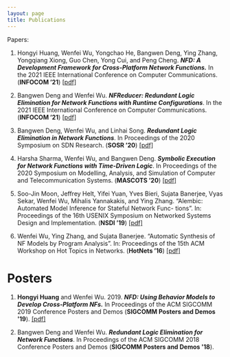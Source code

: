 ```yaml
---
layout: page
title: Publications
---
```

Papers:

1. Hongyi Huang, Wenfei Wu, Yongchao He, Bangwen Deng, Ying Zhang, Yongqiang Xiong, Guo Chen, Yong Cui, and Peng Cheng. ***NFD: A Development Framework for Cross-Platform Network Functions.*** In the 2021 IEEE International Conference on Computer Communications. (**INFOCOM ’21**) [[pdf]](/files/2021_INFOCOM_NFD.pdf)

2. Bangwen Deng and Wenfei Wu. ***NFReducer: Redundant Logic Elimination for Network Functions with Runtime Configurations***. In the 2021 IEEE International Conference on Computer Communications. (**INFOCOM ’21**) [[pdf]](/files/2021_INFOCOM_NFReducer.pdf)

3. Bangwen Deng, Wenfei Wu, and Linhai Song. ***Redundant Logic Elimination in Network Functions***. In Proceedings of the 2020 Symposium on SDN Research. (**SOSR ’20**) [[pdf]](/files/2020-SOSR-NFReducer.pdf)

4. Harsha Sharma, Wenfei Wu, and Bangwen Deng. ***Symbolic Execution for Network Functions with Time-Driven Logic***. In Proceedings of the 2020 Symposium on Modelling, Analysis, and Simulation of Computer and Telecommunication Systems. (**MASCOTS ’20**) [[pdf]](/files/Harsha-NF_SE.pdf)

5. Soo-Jin Moon, Jeffrey Helt, Yifei Yuan, Yves Bieri, Sujata Banerjee, Vyas Sekar, Wenfei Wu, Mihalis Yannakakis, and Ying Zhang. “Alembic: Automated Model Inference for Stateful Network Func- tions”. In: Proceedings of the 16th USENIX Symposium on Networked Systems Design and Implementation. (**NSDI ’19**) [[pdf]](/files/2019_NSDI_Alembic.pdf)

6. Wenfei Wu, Ying Zhang, and Sujata Banerjee. “Automatic Synthesis of NF Models by Program Analysis”. In: Proceedings of the 15th ACM Workshop on Hot Topics in Networks. (**HotNets ’16**) [[pdf]](/files/2016_HotNets_NFactor.pdf)


# Posters

1. **Hongyi Huang** and Wenfei Wu. 2019. ***NFD: Using Behavior Models to Develop Cross-Platform NFs.*** In Proceedings of the ACM SIGCOMM 2019 Conference Posters and Demos (**SIGCOMM Posters and Demos '19**).  [[pdf]](/files/NFD_sigcomm19.pdf)

2. Bangwen Deng and Wenfei Wu. ***Redundant Logic Elimination for Network Functions***. In Proceedings of the ACM SIGCOMM 2018 Conference Posters and Demos (**SIGCOMM Posters and Demos '18**).


   <br/>
